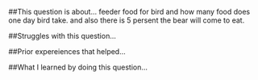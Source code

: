 ##This question is about...
feeder food for bird and how many food does one day bird take. and also there is 5 persent the bear will come to eat.

##Struggles with this question...


##Prior expereiences that helped...


##What I learned by doing this question...
